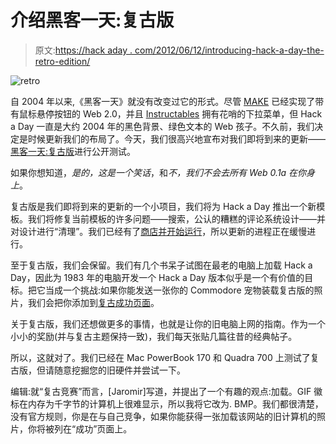 # 介绍黑客一天:复古版

> 原文:[https://hack aday . com/2012/06/12/introducing-hack-a-day-the-retro-edition/](https://hackaday.com/2012/06/12/introducing-hack-a-day-the-retro-edition/)

![](../Images/ac2979af053279e0e36ddb66a0650be9.png "retro")

自 2004 年以来,《黑客一天》就没有改变过它的形式。尽管 [MAKE](http://makezine.com/) 已经实现了带有鼠标悬停按钮的 Web 2.0，并且 [Instructables](http://www.instructables.com/) 拥有花哨的下拉菜单，但 Hack a Day 一直是大约 2004 年的黑色背景、绿色文本的 Web 孩子。不久前，我们决定是时候更新我们的布局了。今天，我们很高兴地宣布对我们即将到来的更新——[黑客一天:复古版](http://retro.hackaday.com/)进行公开测试。

如果你想知道，*是的，这是一个笑话*，和*不，我们不会去所有 Web 0.1a 在你身上*。

复古版是我们即将到来的更新的一个小项目，我们将为 Hack a Day 推出一个新模板。我们将修复当前模板的许多问题——搜索，公认的糟糕的评论系统设计——并对设计进行“清理”。我们已经有了[商店并开始运行](http://hackaday.com/2012/05/24/hackaday-store-it-exists-again/)，所以更新的进程正在缓慢进行。

至于复古版，我们会保留。我们有几个书呆子试图在最老的电脑上加载 Hack a Day，因此为 1983 年的电脑开发一个 Hack a Day 版本似乎是一个有价值的目标。把它当成一个挑战:如果你能发送一张你的 Commodore 宠物装载复古版的照片，我们会把你添加到[复古成功页面](http://retro.hackaday.com/Success/index.html)。

关于复古版，我们还想做更多的事情，也就是让你的旧电脑上网的指南。作为一个小小的奖励(并与复古主题保持一致)，我们每天张贴几篇往昔的经典帖子。

所以，这就对了。我们已经在 Mac PowerBook 170 和 Quadra 700 上测试了复古版，但请随意挖掘您的旧硬件并尝试一下。

编辑:就“复古竞赛”而言，[Jaromir]写道，并提出了一个有趣的观点:加载。GIF 徽标在内存为千字节的计算机上很难显示，所以我将它改为. BMP。我们都很清楚，没有官方规则，你是在与自己竞争，如果你能获得一张加载该网站的旧计算机的照片，你将被列在“成功”页面上。